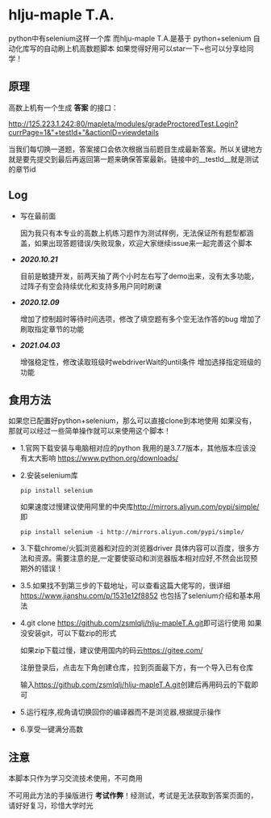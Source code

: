 # __hlju-maple T.A.__

  python中有selenium这样一个库
  而hlju-maple T.A.是基于 python+selenium 自动化库写的自动刷上机高数题脚本
  如果觉得好用可以star一下~也可以分享给同学！

## __原理__

高数上机有一个生成 __答案__ 的接口：

<http://125.223.1.242:80/mapleta/modules/gradeProctoredTest.Login?currPage=1&"+testId+"&actionID=viewdetails>

当我们每切换一道题，答案接口会依次根据当前题目生成最新答案。所以关键地方就是要先提交到最后再返回第一题来确保答案最新。链接中的__testId__就是测试的章节id

## __Log__

* 写在最前面
  
  因为我只有本专业的高数上机练习题作为测试样例，无法保证所有题型都涵盖，如果出现答题错误/失败现象，欢迎大家继续issue来一起完善这个脚本

* ***2020.10.21***  
  
  目前是敏捷开发，前两天抽了两个小时左右写了demo出来，没有太多功能，过阵子有空会持续优化和支持多用户同时刷课

* ***2020.12.09***
  
  增加了控制超时等待时间选项，修改了填空题有多个空无法作答的bug
  增加了刷取指定章节的功能

* ***2021.04.03***

  增强稳定性，修改读取班级时webdriverWait的until条件
  增加选择指定班级的功能  

## __食用方法__

  如果您已配置好python+selenium，那么可以直接clone到本地使用
  如果没有，那就可以经过一些简单操作就可以来使用这个脚本！

  * 1.官网下载安装与电脑相对应的python 我用的是3.7.7版本，其他版本应该没有太大影响
    <https://www.python.org/downloads/>

  * 2.安装selenium库
  
        pip install selenium

    如果速度过慢建议使用阿里的中央库<http://mirrors.aliyun.com/pypi/simple/> 即

        pip install selenium -i http://mirrors.aliyun.com/pypi/simple/
      
  * 3.下载chrome/火狐浏览器和对应的浏览器driver
    具体内容可以百度，很多方法和资源。需要注意的是,一定要使驱动和浏览器版本相对应好,不然会出现预期外的错误！

  * 3.5.如果找不到第三步的下载地址，可以查看这篇大佬写的，很详细<https://www.jianshu.com/p/1531e12f8852>
    也包括了selenium介绍和基本用法

  * 4.git clone <https://github.com/zsmlqlj/hlju-mapleT.A.git>即可运行使用
    如果没安装git，可以下载zip的形式

    如果zip下载过慢，建议使用国内的码云<https://gitee.com/>

    注册登录后，点击左下角创建仓库，拉到页面最下方，有一个导入已有仓库

    输入<https://github.com/zsmlqlj/hlju-mapleT.A.git>创建后再用码云的下载即可

  * 5.运行程序,视角请切换回你的编译器而不是浏览器,根据提示操作

  * 6.享受一键满分高数

## __注意__

  本脚本只作为学习交流技术使用，不可商用

  不可用此方法的手操版进行 __考试作弊__！经测试，考试是无法获取到答案页面的，请好好复习，珍惜大学时光



